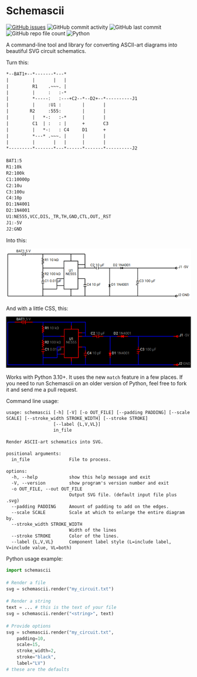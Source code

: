 # Schemascii

[![GitHub issues](https://img.shields.io/github/issues/dragoncoder047/schemascii)](https://github.com/dragoncoder047/schemascii/issues)
![GitHub commit activity](https://img.shields.io/github/commit-activity/w/dragoncoder047/schemascii)
![GitHub last commit](https://img.shields.io/github/last-commit/dragoncoder047/schemascii)
![GitHub repo file count](https://img.shields.io/github/directory-file-count/dragoncoder047/schemascii)
![Python](https://img.shields.io/badge/python-%3E%3D3.10-blue)

A command-line tool and library for converting ASCII-art diagrams into beautiful SVG circuit schematics.

Turn this:

```txt
*--BAT1+--*-------*---*
|         |       |   |
|         R1    .~~~. |
|         |     :   :-*
|         *-----:   :---+C2--*--D2+--*----------J1
|         |     :U1 :        |       |
|        R2     :555:        |       |
|         |   *-:   :-*      |       |
|         C1  | :   : |      +       C3
|         |   *-:   : C4     D1      +
|         *---* .~~~. |      |       |
|         |       |   |      |       |
*---------*-------*---*------*-------*----------J2

BAT1:5
R1:10k
R2:100k
C1:10000p
C2:10u
C3:100u
C4:10p
D1:1N4001
D2:1N4001
U1:NE555,VCC,DIS,_TR,TH,GND,CTL,OUT,_RST
J1:-5V
J2:GND
```

Into this:

![image](test_data/test_charge_pump_no_pin_labels.png)

And with a little CSS, this:

![image](test_data/test_charge_pump_no_pin_labels_css.png)

Works with Python 3.10+. It uses the new `match` feature in a few places. If you need to run Schemascii on an older version of Python, feel free to fork it and send me a pull request.

Command line usage:

```usage
usage: schemascii [-h] [-V] [-o OUT_FILE] [--padding PADDING] [--scale SCALE] [--stroke_width STROKE_WIDTH] [--stroke STROKE]
                  [--label {L,V,VL}]
                  in_file

Render ASCII-art schematics into SVG.

positional arguments:
  in_file               File to process.

options:
  -h, --help            show this help message and exit
  -V, --version         show program's version number and exit
  -o OUT_FILE, --out OUT_FILE
                        Output SVG file. (default input file plus .svg)
  --padding PADDING     Amount of padding to add on the edges.
  --scale SCALE         Scale at which to enlarge the entire diagram by.
  --stroke_width STROKE_WIDTH
                        Width of the lines
  --stroke STROKE       Color of the lines.
  --label {L,V,VL}      Component label style (L=include label, V=include value, VL=both)
```

Python usage example:

```python
import schemascii

# Render a file
svg = schemascii.render("my_circuit.txt")

# Render a string
text = ... # this is the text of your file
svg = schemascii.render("<string>", text)

# Provide options
svg = schemascii.render("my_circuit.txt",
    padding=10,
    scale=15,
    stroke_width=2,
    stroke="black",
    label="LV")
# these are the defaults
```

<!-- https://realpython.com/pypi-publish-python-package/ -->
